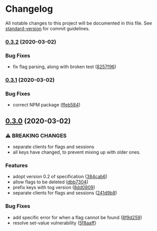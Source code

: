 # Changelog

All notable changes to this project will be documented in this file. See [standard-version](https://github.com/conventional-changelog/standard-version) for commit guidelines.

### [0.3.2](https://github.com/escaletech/tog-node/compare/v0.3.1...v0.3.2) (2020-03-02)


### Bug Fixes

* fix flag parsing, along with broken test ([8257f96](https://github.com/escaletech/tog-node/commit/8257f962dddd26a76566e5f539c6a8b526425096))

### [0.3.1](https://github.com/escaletech/tog-node/compare/v0.3.0...v0.3.1) (2020-03-02)


### Bug Fixes

* correct NPM package ([ffeb584](https://github.com/escaletech/tog-node/commit/ffeb5840b0e95f1c5e2e18077c90e5900c93fcb9))

## [0.3.0](https://github.com/escaletech/tog-node/compare/v0.2.0...v0.3.0) (2020-03-02)


### ⚠ BREAKING CHANGES

* separate clients for flags and sessions
* all keys have changed, to prevent mixing up with
older ones.

### Features

* adopt version 0.2 of specification ([384cab6](https://github.com/escaletech/tog-node/commit/384cab6f28fe80a39207fe81c0a4d1afa13b4b4a))
* allow flags to be deleted ([dbb7304](https://github.com/escaletech/tog-node/commit/dbb73048bfa073af937e22066f8b0562b162e01b))
* prefix keys with tog version ([8dd0809](https://github.com/escaletech/tog-node/commit/8dd0809093dbacca5b8672de0480f82d3808ca8a))
* separate clients for flags and sessions ([241d9b8](https://github.com/escaletech/tog-node/commit/241d9b86c618ff8b3897a6671ab891095dde5d54))


### Bug Fixes

* add specific error for when a flag cannot be found ([8f9d259](https://github.com/escaletech/tog-node/commit/8f9d2599fedcc6b35012a32f3d2b053535ac430f))
* resolve set-value vulnerability ([5f8aaff](https://github.com/escaletech/tog-node/commit/5f8aaff6f633b1aac6d72cfe404bab1a3f5036f8))
